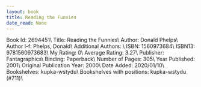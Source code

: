 ```yaml
---
layout: book
title: Reading the Funnies
date_read: None
---
```


Book Id: 2694451\ 
Title: Reading the Funnies\ 
Author: Donald Phelps\ 
Author l-f: Phelps, Donald\ 
Additional Authors: \ 
ISBN: 1560973684\ 
ISBN13: 9781560973683\ 
My Rating: 0\ 
Average Rating: 3.27\ 
Publisher: Fantagraphics\ 
Binding: Paperback\ 
Number of Pages: 305\ 
Year Published: 2001\ 
Original Publication Year: 2000\ 
Date Added: 2020/01/10\ 
Bookshelves: kupka-wstydu\ 
Bookshelves with positions: kupka-wstydu (#711)\ 

